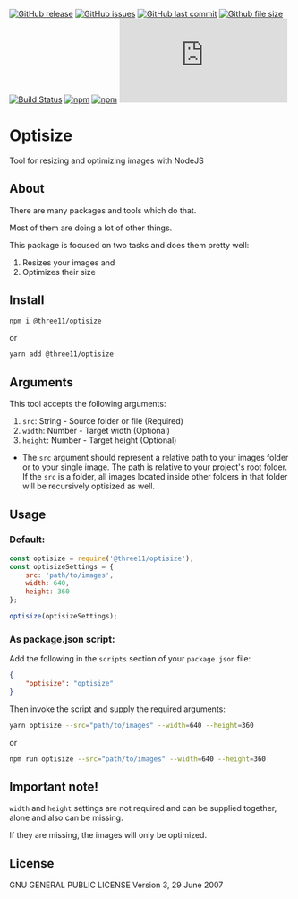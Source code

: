[![GitHub release](https://img.shields.io/github/release/three11/optisize.svg)](https://github.com/three11/optisize/releases/latest)
[![GitHub issues](https://img.shields.io/github/issues/three11/optisize.svg)](https://github.com/three11/optisize/issues)
[![GitHub last commit](https://img.shields.io/github/last-commit/three11/optisize.svg)](https://github.com/three11/optisize/commits/master)
[![Github file size](https://img.shields.io/github/size/three11/optisize/index.js.svg)](https://github.com/three11/optisize/)
[![Build Status](https://travis-ci.org/three11/optisize.svg?branch=master)](https://travis-ci.org/three11/optisize)
[![npm](https://img.shields.io/npm/dt/@three11/optisize.svg)](https://www.npmjs.com/package/@three11/optisize)
[![npm](https://img.shields.io/npm/v/@three11/optisize.svg)](https://www.npmjs.com/package/@three11/optisize)
[![Analytics](https://ga-beacon.appspot.com/UA-83446952-1/github.com/three11/optisize/README.md)](https://github.com/three11/optisize/)

# Optisize

Tool for resizing and optimizing images with NodeJS

## About

There are many packages and tools which do that.

Most of them are doing a lot of other things.

This package is focused on two tasks and does them pretty well:

1.  Resizes your images and
2.  Optimizes their size

## Install

```sh
npm i @three11/optisize
```

or

```sh
yarn add @three11/optisize
```

## Arguments

This tool accepts the following arguments:

1.  `src`: String - Source folder or file (Required)
2.  `width`: Number - Target width (Optional)
3.  `height`: Number - Target height (Optional)

-   The `src` argument should represent a relative path to your images folder or to your single image. The path is relative to your project's root folder. If the `src` is a folder, all images located inside other folders in that folder will be recursively optisized as well.

## Usage

### Default:

```javascript
const optisize = require('@three11/optisize');
const optisizeSettings = {
	src: 'path/to/images',
	width: 640,
	height: 360
};

optisize(optisizeSettings);
```

### As package.json script:

Add the following in the `scripts` section of your `package.json` file:

```json
{
	"optisize": "optisize"
}
```

Then invoke the script and supply the required arguments:

```sh
yarn optisize --src="path/to/images" --width=640 --height=360
```

or

```sh
npm run optisize --src="path/to/images" --width=640 --height=360
```

## Important note!

`width` and `height` settings are not required and can be supplied together, alone and also can be missing.

If they are missing, the images will only be optimized.

## License

GNU GENERAL PUBLIC LICENSE
Version 3, 29 June 2007
